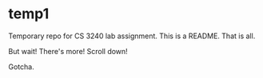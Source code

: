temp1
=====

Temporary repo for CS 3240 lab assignment. This is a README. That is all.

But wait! There's more! Scroll down!











































Gotcha.
